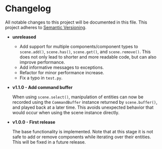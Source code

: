 # Changelog

All notable changes to this project will be documented in this file. This project adheres to [Semantic Versioning](https://semver.org/spec/v2.0.0.html).

- **unreleased**

  - Add support for multiple components/component types to `scene.add()`, `scene.has()`, `scene.get()`, and `scene.remove()`. This does not only lead to shorter and more readable code, but can also improve performance.
  - Add informative messages to exceptions.
  - Refactor for minor performance increase.
  - Fix a typo in `test.py`.

- **v1.1.0 - Add command buffer**

  When using `scene.select()`, manipulation of entities can now be recorded using the `CommandBuffer` instance returned by `scene.buffer()`, and played back at a later time. This avoids unexpected behavior that would occur when using the scene instance directly.

- **v1.0.0 - First release**

  The base functionality is implemented. Note that at this stage it is not safe to add or remove components while iterating over their entities. This will be fixed in a future release.
